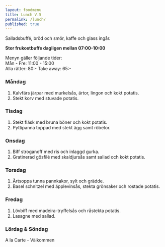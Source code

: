 ```yaml
---
layout: foodmenu
title: Lunch V.5
permalink: /lunch/
published: true
---
```

Salladsbuffé, bröd och smör, kaffe och glass ingår.

**Stor frukostbuffe dagligen mellan 07:00-10:00**

Menyn gäller följande tider:  
Mån - Fre: 11:00 - 15:00  
Alla rätter: 80:- Take away: 65:-

### Måndag

1. Kalvfärs järpar med murkelsås, ärtor, lingon och kokt potatis.
2. Stekt korv med stuvade potatis.

### Tisdag

1. Stekt fläsk med bruna böner och kokt potatis.
2. Pyttipanna toppad med stekt ägg samt röbetor.

### Onsdag

1. Biff stroganoff med ris och inlaggd gurka.
2. Gratinerad gösfilé med skaldjursås samt sallad och kokt potatis.

### Torsdag

 1. Ärtsoppa tunna pannkakor, sylt och grädde.
 2. Basel schnitzel med äpplevinsås, stekta grönsaker och rostade potatis.

### Fredag

1. Lövbiff med madeira-tryffelsås och råstekta potatis.
2. Lasagne med sallad.

### Lördag & Söndag
A la Carte - Välkommen
